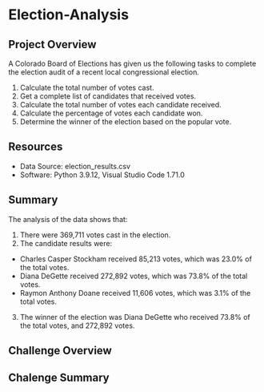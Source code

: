 # Election-Analysis

## Project Overview
A Colorado Board of Elections has given us the following tasks to complete the election audit of a recent local congressional election.

1. Calculate the total number of votes cast.
2. Get a complete list of candidates that received votes.
3. Calculate the total number of votes each candidate received.
4. Calculate the percentage of votes each candidate won.
5. Determine the winner of the election based on the popular vote.

## Resources
 - Data Source: election_results.csv
 - Software: Python 3.9.12, Visual Studio Code 1.71.0
 
## Summary
The analysis of the data shows that:
1. There were 369,711 votes cast in the election.
2. The candidate results were:
 - Charles Casper Stockham received 85,213 votes, which was 23.0% of the total votes.
 - Diana DeGette received 272,892 votes, which was 73.8% of the total votes.
 - Raymon Anthony Doane received 11,606 votes, which was 3.1% of the total votes.
 3. The winner of the election was Diana DeGette who received 73.8% of the total votes, and 272,892 votes.
 
 ## Challenge Overview
 
 ## Chalenge Summary

